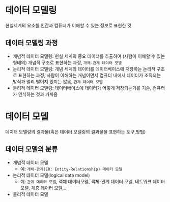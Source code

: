 # 데이터 모델링
현실세계의 요소를 인간과 컴퓨터가 이해할 수 있는 정보로 표현한 것

## 데이터 모델링 과정
- 개념적 데이터 모델링: 현실 세계의 중요 데이터를 추출하여 (사람이 이해할 수 있는 형태의) 개념적 구조로 표현하는 과정, `개체-관계 데이터 모델`
- 논리적 데이터 모델링: 개념 세계의 데이터를 데이터베이스에 저장하는 논리적 구조로 표현하는 과정, 사람이 이해하는 개념이면서 컴퓨터 내에서 데이터가 조직되는 방식과 멀리 떨어져 있지는 않음, `관계 데이터 모델`
- 물리적 데이터 모델링: 데이터베이스에 데이터가 어떻게 저장되는가를 기술, 컴퓨터가 인식하는 것과 가까움

# 데이터 모델
데이터 모델링의 결과물(혹은 데이터 모델링의 결과물을 표현하는 도구,방법)

## 데이터 모델의 분류
- 개념적 데이터 모델
  - 예: `개체-관계(ER: Entity-Relationship) 데이터 모델`
- 논리적 데이터 모델(logical data model)
  - 예: `관계 데이터 모델`, 객체 데이터모델, 객체-관계 데이터 모델, 네트워크 데이터 모델, 계층 데이터 모델,…
- 물리적 데이터 모델
